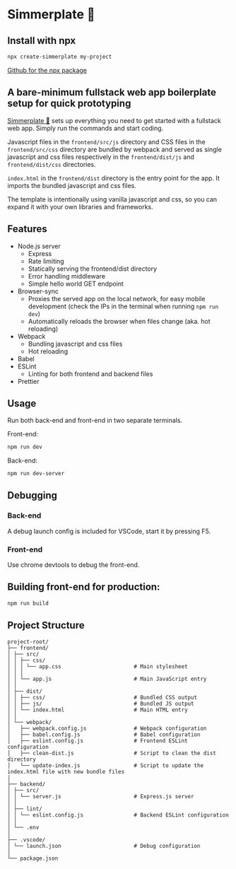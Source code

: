 # Simmerplate 🍳

## Install with npx

```bash
npx create-simmerplate my-project
```

[Github for the npx package](https://github.com/bjothorl/create-simmerplate)

## A bare-minimum fullstack web app boilerplate setup for quick prototyping

[Simmerplate 🍳](https://github.com/bjothorl/simmerplate) sets up everything you need to get started with a fullstack web app. Simply run the commands and start coding.

Javascript files in the `frontend/src/js` directory and CSS files in the `frontend/src/css` directory are bundled by webpack and served as single javascript and css files respectively in the `frontend/dist/js` and `frontend/dist/css` directories.

`index.html` in the `frontend/dist` directory is the entry point for the app. It imports the bundled javascript and css files.

The template is intentionally using vanilla javascript and css, so you can expand it with your own libraries and frameworks.

## Features

-   Node.js server
    -   Express
    -   Rate limiting
    -   Statically serving the frontend/dist directory
    -   Error handling middleware
    -   Simple hello world GET endpoint
-   Browser-sync
    -   Proxies the served app on the local network, for easy mobile development (check the IPs in the terminal when running `npm run dev`)
    -   Automatically reloads the browser when files change (aka. hot reloading)
-   Webpack
    -   Bundling javascript and css files
    -   Hot reloading
-   Babel
-   ESLint
    -   Linting for both frontend and backend files
-   Prettier

## Usage
Run both back-end and front-end in two separate terminals.

Front-end:
```bash
npm run dev
```

Back-end:
```bash
npm run dev-server
```

## Debugging

### Back-end
A debug launch config is included for VSCode, start it by pressing F5.

### Front-end
Use chrome devtools to debug the front-end.

## Building front-end for production:

```bash
npm run build
```


## Project Structure
```
project-root/
├── frontend/
│ ├── src/
│ │ ├── css/
│ │ │ └── app.css                       # Main stylesheet
│ │ │
│ │ └── app.js                          # Main JavaScript entry
│ │
│ ├── dist/
│ │ ├── css/                            # Bundled CSS output
│ │ ├── js/                             # Bundled JS output
│ │ └── index.html                      # Main HTML entry
│ │
│ └── webpack/
│   ├── webpack.config.js               # Webpack configuration
│   ├── babel.config.js                 # Babel configuration
│   ├── eslint.config.js                # Frontend ESLint configuration
│   ├── clean-dist.js                   # Script to clean the dist directory
│   └── update-index.js                 # Script to update the index.html file with new bundle files
│
├── backend/
│ ├── src/
│ │ └── server.js                       # Express.js server
│ │
│ ├── lint/
│ │ └── eslint.config.js                # Backend ESLint configuration
│ │
│ └── .env
│
├── .vscode/
│ └── launch.json                       # Debug configuration
│
└── package.json
```